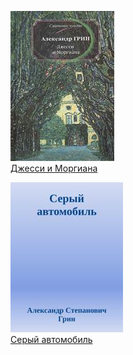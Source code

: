 ![](Джесси%20и%20Моргиана.jpg)  
[Джесси и Моргиана](Джесси%20и%20Моргиана)

![](Серый%20автомобиль.jpg)  
[Серый автомобиль](Серый%20автомобиль)
